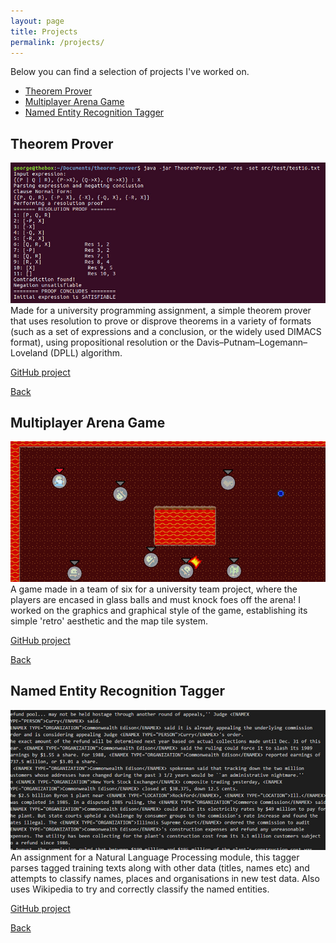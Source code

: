 ```yaml
---
layout: page
title: Projects
permalink: /projects/
---
```


Below you can find a selection of projects I've worked on.

- [Theorem Prover](#theorem-prover)
- [Multiplayer Arena Game](#multiplayer-arena-game)
- [Named Entity Recognition Tagger](#named-entity-recognition-tagger)

## Theorem Prover
![Theorem Prover](/images/projects/theorem-prover.jpg)
Made for a university programming assignment, a simple theorem prover that uses resolution to prove or disprove theorems in a variety of formats (such as a set of expressions and a conclusion, or the widely used DIMACS format), using propositional resolution or the Davis–Putnam–Logemann–Loveland (DPLL) algorithm.

[GitHub project](https://github.com/georgejkaye/theorem-prover)

[Back](#top)

## Multiplayer Arena Game
![Multiplayer Arena Game](/images/projects/ballin.jpg)
A game made in a team of six for a university team project, where the players are encased in glass balls and must knock foes off the arena! I worked on the graphics and graphical style of the game, establishing its simple 'retro' aesthetic and the map tile system.

[GitHub project](https://github.com/georgejkaye/team-project)

[Back](#top)

## Named Entity Recognition Tagger
![Named Entity Recognition Tagger](/images/projects/ner-tagger.jpg)
An assignment for a Natural Language Processing module, this tagger parses tagged training texts along with other data (titles, names etc) and attempts to classify names, places and organisations in new test data. Also uses Wikipedia to try and correctly classify the named entities.

[GitHub project](https://github.com/georgejkaye/ner-tagger)

[Back](#top)